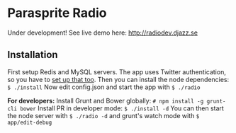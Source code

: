 Parasprite Radio
===

Under development! See live demo here: http://radiodev.djazz.se


Installation
---

First setup Redis and MySQL servers. The app uses Twitter authentication, so you have to [set up that too](https://apps.twitter.com/).
Then you can install the node dependencies: `$ ./install`
Now edit config.json and start the app with `$ ./radio`

**For developers:**
Install Grunt and Bower globally: `# npm install -g grunt-cli bower`
Install PR in developer mode: `$ ./install -d`
You can then start the node server with `$ ./radio -d` and grunt's watch mode with `$ app/edit-debug`